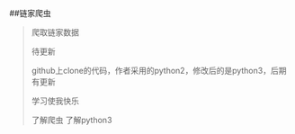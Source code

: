 ##链家爬虫

>爬取链家数据
>
>待更新
>
>github上clone的代码，作者采用的python2，修改后的是python3，后期有更新
>
>学习使我快乐
>
>了解爬虫 了解python3